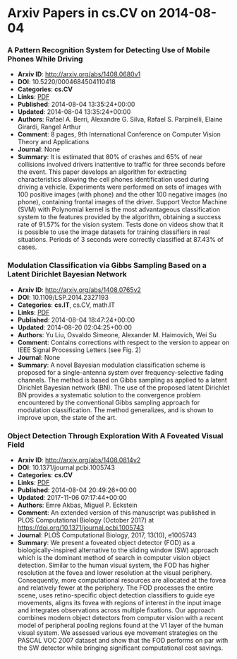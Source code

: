 # Arxiv Papers in cs.CV on 2014-08-04
### A Pattern Recognition System for Detecting Use of Mobile Phones While Driving
- **Arxiv ID**: http://arxiv.org/abs/1408.0680v1
- **DOI**: 10.5220/0004684504110418
- **Categories**: **cs.CV**
- **Links**: [PDF](http://arxiv.org/pdf/1408.0680v1)
- **Published**: 2014-08-04 13:35:24+00:00
- **Updated**: 2014-08-04 13:35:24+00:00
- **Authors**: Rafael A. Berri, Alexandre G. Silva, Rafael S. Parpinelli, Elaine Girardi, Rangel Arthur
- **Comment**: 8 pages, 9th International Conference on Computer Vision Theory and
  Applications
- **Journal**: None
- **Summary**: It is estimated that 80% of crashes and 65% of near collisions involved drivers inattentive to traffic for three seconds before the event. This paper develops an algorithm for extracting characteristics allowing the cell phones identification used during driving a vehicle. Experiments were performed on sets of images with 100 positive images (with phone) and the other 100 negative images (no phone), containing frontal images of the driver. Support Vector Machine (SVM) with Polynomial kernel is the most advantageous classification system to the features provided by the algorithm, obtaining a success rate of 91.57% for the vision system. Tests done on videos show that it is possible to use the image datasets for training classifiers in real situations. Periods of 3 seconds were correctly classified at 87.43% of cases.



### Modulation Classification via Gibbs Sampling Based on a Latent Dirichlet Bayesian Network
- **Arxiv ID**: http://arxiv.org/abs/1408.0765v2
- **DOI**: 10.1109/LSP.2014.2327193
- **Categories**: **cs.IT**, cs.CV, math.IT
- **Links**: [PDF](http://arxiv.org/pdf/1408.0765v2)
- **Published**: 2014-08-04 18:47:24+00:00
- **Updated**: 2014-08-20 02:04:25+00:00
- **Authors**: Yu Liu, Osvaldo Simeone, Alexander M. Haimovich, Wei Su
- **Comment**: Contains corrections with respect to the version to appear on IEEE
  Signal Processing Letters (see Fig. 2)
- **Journal**: None
- **Summary**: A novel Bayesian modulation classification scheme is proposed for a single-antenna system over frequency-selective fading channels. The method is based on Gibbs sampling as applied to a latent Dirichlet Bayesian network (BN). The use of the proposed latent Dirichlet BN provides a systematic solution to the convergence problem encountered by the conventional Gibbs sampling approach for modulation classification. The method generalizes, and is shown to improve upon, the state of the art.



### Object Detection Through Exploration With A Foveated Visual Field
- **Arxiv ID**: http://arxiv.org/abs/1408.0814v2
- **DOI**: 10.1371/journal.pcbi.1005743
- **Categories**: **cs.CV**
- **Links**: [PDF](http://arxiv.org/pdf/1408.0814v2)
- **Published**: 2014-08-04 20:49:26+00:00
- **Updated**: 2017-11-06 07:17:44+00:00
- **Authors**: Emre Akbas, Miguel P. Eckstein
- **Comment**: An extended version of this manuscript was published in PLOS
  Computational Biology (October 2017) at
  https://doi.org/10.1371/journal.pcbi.1005743
- **Journal**: PLOS Computational Biology, 2017, 13(10), e1005743
- **Summary**: We present a foveated object detector (FOD) as a biologically-inspired alternative to the sliding window (SW) approach which is the dominant method of search in computer vision object detection. Similar to the human visual system, the FOD has higher resolution at the fovea and lower resolution at the visual periphery. Consequently, more computational resources are allocated at the fovea and relatively fewer at the periphery. The FOD processes the entire scene, uses retino-specific object detection classifiers to guide eye movements, aligns its fovea with regions of interest in the input image and integrates observations across multiple fixations. Our approach combines modern object detectors from computer vision with a recent model of peripheral pooling regions found at the V1 layer of the human visual system. We assessed various eye movement strategies on the PASCAL VOC 2007 dataset and show that the FOD performs on par with the SW detector while bringing significant computational cost savings.



